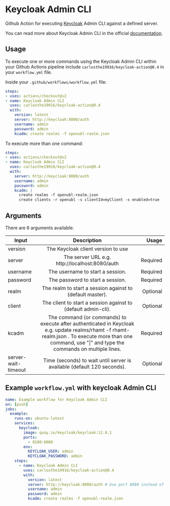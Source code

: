 # Keycloak Admin CLI
Github Action for executing [Keycloak](https://www.keycloak.org/) Admin CLI against a defined server.

You can read more about Keycloak Admin CLI in the official [documentation](https://www.keycloak.org/docs/latest/server_admin/index.html#the-admin-cli).

## Usage
To execute one or more commands using the Keycloak Admin CLI within your Github Actions pipeline include `carlosthe19916/keycloak-action@0.4` in your `workflow.yml` file.

Inside your `.github/workflows/workflow.yml` file:

```yaml
steps:
- uses: actions/checkout@v2
- name: Keycloak Admin CLI
  uses: carlosthe19916/keycloak-action@0.4
  with:
    version: latest
    server: http://keycloak:8080/auth
    username: admin
    password: admin
    kcadm: create realms -f openubl-realm.json
```

To execute more than one command:

```yaml
steps:
- uses: actions/checkout@v2
- name: Keycloak Admin CLI
  uses: carlosthe19916/keycloak-action@0.4
  with:
    server: http://keycloak:8080/auth
    username: admin
    password: admin
    kcadm: |
      create realms -f openubl-realm.json
      create clients -r openubl -s clientId=myClient -s enabled=true
```

## Arguments
There are 6 arguments available:


| Input        | Description           | Usage  |
| ------------ |:---------------------:| ------:|
| version       | The Keycloak client version to use |
| server       | The server URL e.g. http://localhost:8080/auth | Required |
| username     | The username to start a session.      |   Required |
| password     | The password to start a session.      |   Required |
| realm        | The realm to start a session against to (default master).      |   Optional |
| client       | The client to start a session against to (default admin-cli).      |   Optional |
| kcadm        | The command (or commands) to execute after authenticated in Keycloak e.g. update realms/rhamt -f rhamt-realm.json . To execute more than one command, use "\|" and type the commands on multiple lines. |    Required |
| server-wait-timeout | Time (seconds) to wait until server is available (default 120 seconds). |    Optional |

## Example `workflow.yml` with keycloak Admin CLI

```yaml
name: Example workflow for Keycloak Admin CLI
on: [push]
jobs:
  example:
    runs-on: ubuntu-latest
    services:
      keycloak:
        image: quay.io/keycloak/keycloak:12.0.1
        ports:
          - 8180:8080
        env:
          KEYCLOAK_USER: admin
          KEYCLOAK_PASSWORD: admin
    steps:
      - name: Keycloak Admin CLI
        uses: carlosthe19916/keycloak-action@0.4
        with:
          version: latest
          server: http://keycloak:8080/auth # Use port 8080 instead of 8180
          username: admin
          password: admin
          kcadm: create realms -f openubl-realm.json
```
